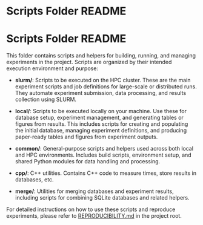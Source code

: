 # Scripts Folder README

# Scripts Folder README

This folder contains scripts and helpers for building, running, and managing experiments in the project. Scripts are organized by their intended execution environment and purpose:

- **slurm/**: Scripts to be executed on the HPC cluster. These are the main experiment scripts and job definitions for large-scale or distributed runs. They automate experiment submission, data processing, and results collection using SLURM.

- **local/**: Scripts to be executed locally on your machine. Use these for database setup, experiment management, and generating tables or figures from results. This includes scripts for creating and populating the initial database, managing experiment definitions, and producing paper-ready tables and figures from experiment outputs.

- **common/**: General-purpose scripts and helpers used across both local and HPC environments. Includes build scripts, environment setup, and shared Python modules for data handling and processing.

- **cpp/**: C++ utilities. Contains C++ code to measure times, store results in databases, etc.

- **merge/**: Utilities for merging databases and experiment results, including scripts for combining SQLite databases and related helpers.

For detailed instructions on how to use these scripts and reproduce experiments, please refer to [REPRODUCIBILITY.md](../REPRODUCIBILITY.md) in the project root.
